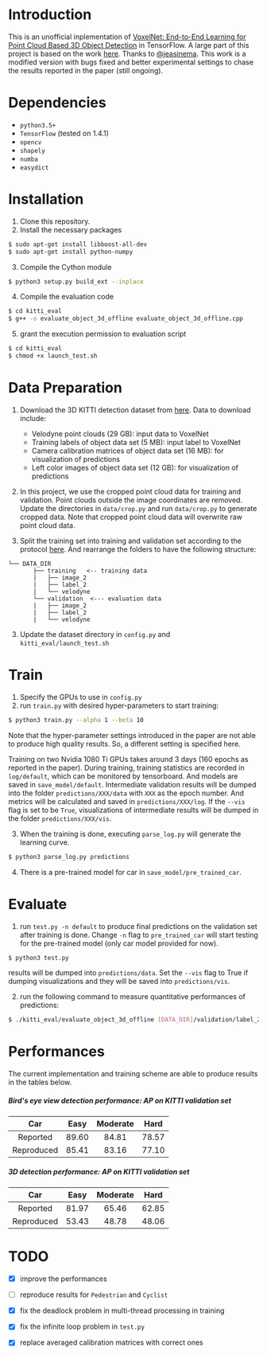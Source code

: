# Introduction

This is an unofficial inplementation of [VoxelNet: End-to-End Learning for Point Cloud Based 3D Object Detection](https://arxiv.org/abs/1711.06396) in TensorFlow. A large part of this project is based on the work [here](https://github.com/jeasinema/VoxelNet-tensorflow). Thanks to [@jeasinema](https://github.com/jeasinema). This work is a modified version with bugs fixed and better experimental settings to chase the results reported in the paper (still ongoing).

# Dependencies
- `python3.5+`
- `TensorFlow` (tested on 1.4.1)
- `opencv`
- `shapely`
- `numba`
- `easydict`

# Installation
1. Clone this repository.
2. Install the necessary packages 
```bash
$ sudo apt-get install libboost-all-dev
$ sudo apt-get install python-numpy
```
3. Compile the Cython module
```bash
$ python3 setup.py build_ext --inplace
```
4. Compile the evaluation code
```bash
$ cd kitti_eval
$ g++ -o evaluate_object_3d_offline evaluate_object_3d_offline.cpp
```
5. grant the execution permission to evaluation script
```bash
$ cd kitti_eval
$ chmod +x launch_test.sh
```

# Data Preparation
1. Download the 3D KITTI detection dataset from [here](http://www.cvlibs.net/datasets/kitti/eval_object.php?obj_benchmark=3d). Data to download include:
    * Velodyne point clouds (29 GB): input data to VoxelNet
    * Training labels of object data set (5 MB): input label to VoxelNet
    * Camera calibration matrices of object data set (16 MB): for visualization of predictions
    * Left color images of object data set (12 GB): for visualization of predictions

2. In this project, we use the cropped point cloud data for training and validation. Point clouds outside the image coordinates are removed. Update the directories in `data/crop.py` and run `data/crop.py` to generate cropped data. Note that cropped point cloud data will overwrite raw point cloud data.

2. Split the training set into training and validation set according to the protocol [here](https://xiaozhichen.github.io/files/mv3d/imagesets.tar.gz). And rearrange the folders to have the following structure:
```plain
└── DATA_DIR
       ├── training   <-- training data
       |   ├── image_2
       |   ├── label_2
       |   └── velodyne
       └── validation  <--- evaluation data
       |   ├── image_2
       |   ├── label_2
       |   └── velodyne
```
        
3. Update the dataset directory in `config.py` and `kitti_eval/launch_test.sh`

# Train
1. Specify the GPUs to use in `config.py`
2. run `train.py` with desired hyper-parameters to start training:
```bash
$ python3 train.py --alpha 1 --beta 10
```
Note that the hyper-parameter settings introduced in the paper are not able to produce high quality results. So, a different setting is specified here.

Training on two Nvidia 1080 Ti GPUs takes around 3 days (160 epochs as reported in the paper). During training, training statistics are recorded in `log/default`, which can be monitored by tensorboard. And models are saved in `save_model/default`. Intermediate validation results will be dumped into the folder `predictions/XXX/data` with `XXX` as the epoch number. And metrics will be calculated and saved in  `predictions/XXX/log`. If the `--vis` flag is set to be `True`, visualizations of intermediate results will be dumped in the folder `predictions/XXX/vis`.

3. When the training is done, executing `parse_log.py` will generate the learning curve.
```bash
$ python3 parse_log.py predictions
```

4. There is a pre-trained model for car in `save_model/pre_trained_car`.


# Evaluate
1. run `test.py -n default` to produce final predictions on the validation set after training is done. Change `-n` flag to `pre_trained_car` will start testing for the pre-trained model (only car model provided for now).
```bash
$ python3 test.py
```
results will be dumped into `predictions/data`. Set the `--vis` flag to True if dumping visualizations and they will be saved into `predictions/vis`.

2. run the following command to measure quantitative performances of predictions:
```bash
$ ./kitti_eval/evaluate_object_3d_offline [DATA_DIR]/validation/label_2 ./predictions
```

# Performances

The current implementation and training scheme are able to produce results in the tables below.

##### Bird's eye view detection performance: AP on KITTI validation set

| Car | Easy | Moderate | Hard |
|:-:|:-:|:-:|:-:|
| Reported | 89.60 | 84.81 | 78.57 |
| Reproduced | 85.41  | 83.16  | 77.10 |

##### 3D detection performance: AP on KITTI validation set

| Car | Easy | Moderate | Hard |
|:-:|:-:|:-:|:-:|
| Reported | 81.97 | 65.46 | 62.85 |
| Reproduced | 53.43  | 48.78 | 48.06 |

# TODO
- [X] improve the performances
- [ ] reproduce results for `Pedestrian` and `Cyclist`
- [X] fix the deadlock problem in multi-thread processing in training
- [X] fix the infinite loop problem in `test.py`
- [X] replace averaged calibration matrices with correct ones



